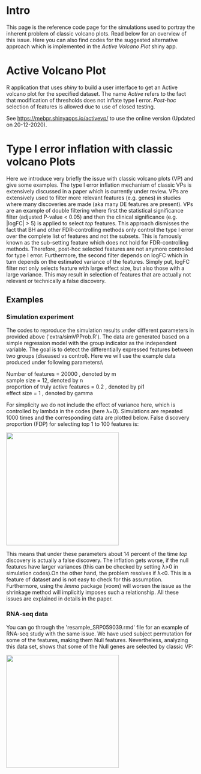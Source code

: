 # Intro

This page is the reference code page for the simulations used to portray the inherent problem of classic volcano plots. Read below for an overview of this issue. Here you can also find codes for the suggested alternative approach which is implemented in the *Active Volcano Plot* shiny app.

# Active Volcano Plot

R application that uses *shiny* to build a user interface to get an Active volcano plot for the specified dataset. The name *Active* refers to the fact that modification of thresholds does not inflate type I error. *Post-hoc* selection of features is allowed due to use of closed testing.

See https://mebpr.shinyapps.io/activevp/ to use the online version (Updated on 20-12-2020).


# Type I error inflation with classic volcano Plots

Here we introduce very briefly the issue with classic volcano plots (VP) and give some examples. The type I error inflation mechanism of classic VPs is extensively discussed in a paper which is currently under review. VPs are extensively used to filter more relevant features (e.g. genes) in studies where many discoveries are made (aka many DE features are present). VPs are an example of double filtering where first the statistical significance filter (adjusted P-value < 0.05) and then the clinical significance (e.g. |logFC| > 5) is applied to select *top* features. This approach dismisses the fact that BH and other FDR-controlling methods only control the type I error over the complete list of features and not the subsets. This is famously known as the sub-setting feature which does not hold for FDR-controlling methods. Therefore, post-hoc selected features are not anymore controlled for type I error. Furthermore, the second filter depends on logFC which in turn depends on the estimated variance of the features. Simply put, logFC filter not only selects feature with large effect size, but also those with a large variance. This may result in selection of features that are actually not relevant or technically a false discovery. 

## Examples

### Simulation experiment
The codes to reproduce the simulation results under different parameters in provided above ('extra/simVPProb.R'). The data are generated based on a simple regression model with the group indicator as the independent variable. The goal is to detect the differentially expressed features between two groups (diseased vs control). Here we will use the example data produced under following parameters:\

Number of features = 20000 , denoted by m\
sample size = 12, denoted by n\
proportion of truly active features = 0.2 , denoted by pi1\
effect size = 1 , denoted by gamma

For simplicity we do not include the effect of variance here, which is controlled by lambda in the codes (here λ=0). Simulations are repeated 1000 times and the corresponding data are plotted below. False discovery proportion (FDP) for selecting top 1 to 100 features is:

<img src="https://github.com/mitra-ep/ActiveVolcanoPlot/blob/master/exra/BarPlot0.png" width="300" height="300">

This means that under these parameters about 14 percent of the time *top* discovery is actually a false discovery. The inflation gets worse, if the null features have larger variances (this can be checked by setting λ>0 in simulation codes).On the other hand, the problem resolves if λ<0. This is a feature of dataset and is not easy to check for this assumption. Furthermore, using the _limma_ package (voom) will worsen the issue as the shrinkage method will implicitly imposes such a relationship. All these issues are explained  in details in the paper.

### RNA-seq data

You can go through the 'resample_SRP059039.rmd' file for an example of RNA-seq study with the same issue. We have used subject permutation for some of the features, making them Null features. Nevertheless, analyzing this data set, shows that some of the Null genes are selected by classic VP:

<img src="https://github.com/mitra-ep/ActiveVolcanoPlot/blob/master/exra/VP_exData.png" width="300" height="300">

